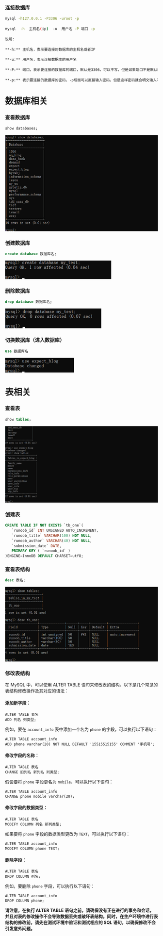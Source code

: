### 连接数据库

```bash
mysql -h127.0.0.1 -P3306 -uroot -p

mysql  -h  主机名(ip)  -u  用户名 -P 端口 -p 

说明:

**-h:** 主机名，表示要连接的数据库的主机名或者IP

**-u:** 用户名，表示连接数据库的用户名

**-P:** 端口，表示要连接的数据库的端口，默认是3306，可以不写，但是如果端口不是默认端口，就必须指明端口号

**-p:** 表示要连接的数据库的密码，-p后面可以直接输入密码，但是这样密码就会明文输入不太安全，所以建议输入-p回车，换行输入密码
```

# 数据库相关

### 查看数据库

```sql
show databases;
```

 <img src=".\img\1.png" alt="image-20210608113128592" style="zoom: 67%;" />

### 创建数据库

```sql
create database 数据库名;
```



 <img src=".\img\4.png" alt="image-20210608113914623" style="zoom:80%;" />

### 删除数据库

```sql
drop database 数据库名;
```

 <img src=".\img\5.png" alt="image-20210608114107586" style="zoom:80%;" />

### 切换数据库（进入数据库）

```sql
use 数据库名
```

 <img src=".\img\2.png" alt="image-20210608113514411" style="zoom:80%;" />

# 表相关

### 查看表

```sql
show tables;
```

 <img src=".\img\3.png" alt="image-20210608113636309" style="zoom: 50%;" />

### 创建表

```sql
CREATE TABLE IF NOT EXISTS `tb_one`(
   `runoob_id` INT UNSIGNED AUTO_INCREMENT,
   `runoob_title` VARCHAR(100) NOT NULL,
   `runoob_author` VARCHAR(40) NOT NULL,
   `submission_date` DATE,
   PRIMARY KEY ( `runoob_id` )
)ENGINE=InnoDB DEFAULT CHARSET=utf8;
```









### 查看表结构

```sql
desc 表名;
```

 <img src=".\img\6.png" alt="image-20210608114532605" style="zoom:80%;" />



### 修改表结构

在 MySQL 中，可以使用 ALTER TABLE 语句来修改表的结构。以下是几个常见的表结构修改操作及其对应的语法：

#### 添加新字段：

```mysql
ALTER TABLE 表名
ADD 列名 列类型;
```

例如，要在 `account_info` 表中添加一个名为 `phone` 的字段，可以执行以下语句：

```mysql
ALTER TABLE account_info
ADD phone varchar(20) NOT NULL DEFAULT '15515515155' COMMENT '手机号';
```

#### 修改字段的名称：

```mysql
ALTER TABLE 表名
CHANGE 旧列名 新列名 列类型;
```

假设要将 `phone` 字段更名为 `mobile`，可以执行以下语句：

```mysql
ALTER TABLE account_info
CHANGE phone mobile varchar(20);
```

#### 修改字段的数据类型：

```mysql
ALTER TABLE 表名
MODIFY COLUMN 列名 新列类型;
```

如果要将 `phone` 字段的数据类型更改为 `TEXT`，可以执行以下语句：

```mysql
ALTER TABLE account_info
MODIFY COLUMN phone TEXT;
```

#### 删除字段：

```mysql
ALTER TABLE 表名
DROP COLUMN 列名;
```

例如，要删除 `phone` 字段，可以执行以下语句：

```mysql
ALTER TABLE account_info
DROP COLUMN phone;
```

**请注意，在执行 ALTER TABLE 语句之前，请确保没有正在进行的事务和会话，并且对表的修改操作不会导致数据丢失或破坏表结构。同时，在生产环境中进行表结构的修改前，请先在测试环境中验证和测试相应的 SQL 语句，以确保修改不会引发意外问题。**
